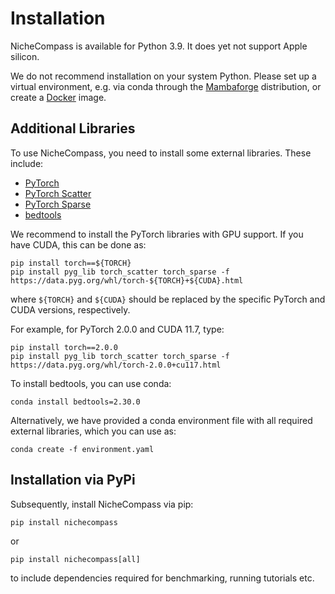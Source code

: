 # Installation

NicheCompass is available for Python 3.9. It does yet not support Apple silicon.


We do not recommend installation on your system Python. Please set up a virtual
environment, e.g. via conda through the [Mambaforge] distribution, or create a
[Docker] image.

## Additional Libraries

To use NicheCompass, you need to install some external libraries. These include:
- [PyTorch]
- [PyTorch Scatter]
- [PyTorch Sparse]
- [bedtools]

We recommend to install the PyTorch libraries with GPU support. If you have
CUDA, this can be done as:

```
pip install torch==${TORCH}
pip install pyg_lib torch_scatter torch_sparse -f https://data.pyg.org/whl/torch-${TORCH}+${CUDA}.html
```
where `${TORCH}` and `${CUDA}` should be replaced by the specific PyTorch and
CUDA versions, respectively.

For example, for PyTorch 2.0.0 and CUDA 11.7, type:
```
pip install torch==2.0.0
pip install pyg_lib torch_scatter torch_sparse -f https://data.pyg.org/whl/torch-2.0.0+cu117.html
```

To install bedtools, you can use conda:
```
conda install bedtools=2.30.0
```

Alternatively, we have provided a conda environment file with all required
external libraries, which you can use as:
```
conda create -f environment.yaml
```

## Installation via PyPi

Subsequently, install NicheCompass via pip:
```
pip install nichecompass
```

or
```
pip install nichecompass[all]
```
to include dependencies required for benchmarking, running tutorials etc.

[Mambaforge]: https://github.com/conda-forge/miniforge
[Docker]: https://www.docker.com
[PyTorch]: http://pytorch.org
[PyTorch Scatter]: https://github.com/rusty1s/pytorch_scatter
[PyTorch Sparse]: https://github.com/rusty1s/pytorch_sparse
[bedtools]: https://bedtools.readthedocs.io